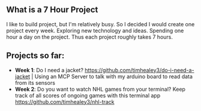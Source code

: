 ## What is a 7 Hour Project
I like to build project, but I'm relatively busy. So I decided I would create one project every week. Exploring new technology and ideas. Spending one hour a day on the project. Thus each project roughly takes 7 hours.

## Projects so far:
- **Week 1**: Do I need a jacket? https://github.com/timhealey3/do-i-need-a-jacket | Using an MCP Server to talk with my arduino board to read data from its sensors
- **Week 2**: Do you want to watch NHL games from your terminal? Keep track of all scores of ongoing games with this terminal app https://github.com/timhealey3/nhl-track
